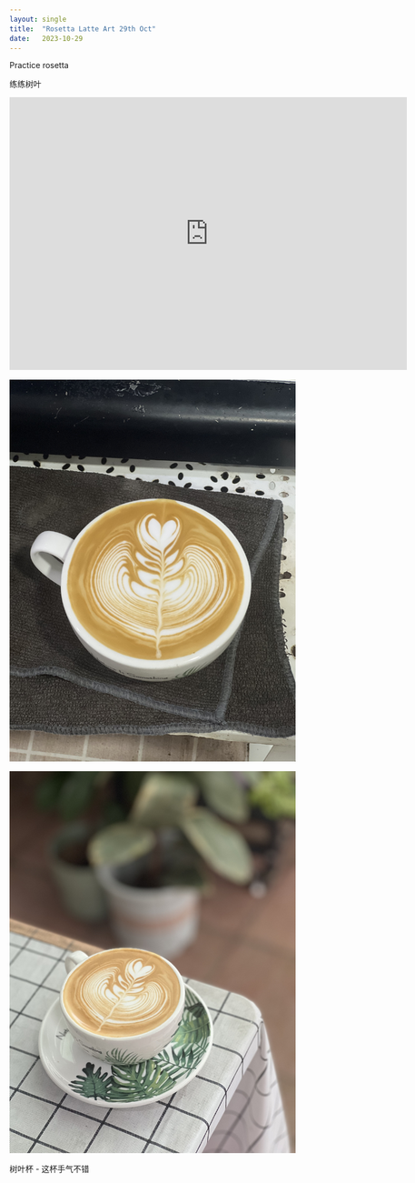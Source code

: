 ```yaml
---
layout: single
title:  "Rosetta Latte Art 29th Oct"
date:   2023-10-29
---
```




Practice rosetta

练练树叶



<div class="embed-container">
  <iframe
      src="https://www.youtube.com/embed/PkAu2-nuzMg"
      width="700"
      height="480"
      frameborder="0"
      allowfullscreen="true">
  </iframe>
</div>



![](/assets/img/2023/10/29/IMG_9217.jpg)

![](/assets/img/2023/10/29/IMG_9219.jpg)

树叶杯 - 这杯手气不错
